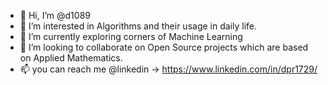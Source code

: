 - 👋 Hi, I’m @d1089
- 👀 I’m interested in Algorithms and their usage in daily life.
- 🌱 I’m currently exploring corners of Machine Learning
- 💞️ I’m looking to collaborate on Open Source projects which are based on Applied Mathematics.
- 📫 you can reach me @linkedin -> https://www.linkedin.com/in/dpr1729/

<!---
d1089/d1089 is a ✨ special ✨ repository because its `README.md` (this file) appears on your GitHub profile.
You can click the Preview link to take a look at your changes.
--->
